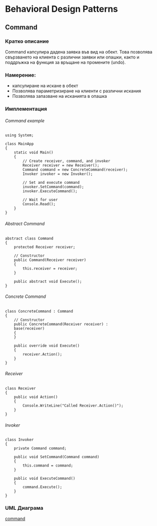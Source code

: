 # Behavioral Design Patterns 
## Command

### Кратко описание

Command капсулира дадена заявка във вид на обект. Това позволява свързването на клиента с различни заявки или опашки, както и поддръжка на функция за връщане на промените (undo).

### Намерение:
- капсулиране на искане в обект
- Позволява параметризиране на клиенти с различни искания
- Позволява запазване на исканията в опашка


### Имплементация

###### Command example

	using System;

    class MainApp
    {
    	static void Main()
    	{
      		// Create receiver, command, and invoker 
      		Receiver receiver = new Receiver();
      		Command command = new ConcreteCommand(receiver);
      		Invoker invoker = new Invoker();

      		// Set and execute command 
      		invoker.SetCommand(command);
      		invoker.ExecuteCommand();

      		// Wait for user 
      		Console.Read();
    	}
    }



###### Abstract Command

    abstract class Command 
    {
    	protected Receiver receiver;

    	// Constructor 
    	public Command(Receiver receiver)
    	{
      		this.receiver = receiver;
    	}

    	public abstract void Execute();
    }

###### Concrete Command

    class ConcreteCommand : Command
    {
    	// Constructor 
    	public ConcreteCommand(Receiver receiver) : 
      	base(receiver) 
    	{  
    	}

    	public override void Execute()
    	{
      		receiver.Action();
    	}
    }

###### Receiver
    
    class Receiver 
    {
    	public void Action()
    	{
      		Console.WriteLine("Called Receiver.Action()");
    	}
    }


###### Invoker

	class Invoker 
    {
    	private Command command;

    	public void SetCommand(Command command)
    	{
      		this.command = command;
    	}

    	public void ExecuteCommand()
    	{
      		command.Execute();
    	}    
    }

### UML Диаграма
[command](Pictures/Command.png)



